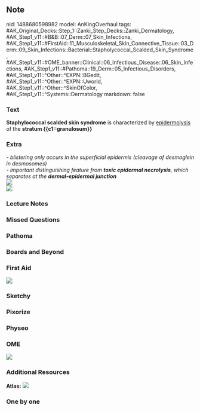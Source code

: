 ## Note
nid: 1488680598982
model: AnKingOverhaul
tags: #AK_Original_Decks::Step_1::Zanki_Step_Decks::Zanki_Dermatology, #AK_Step1_v11::#B&B::07_Derm::07_Skin_Infections, #AK_Step1_v11::#FirstAid::11_Musculoskeletal_Skin_Connective_Tissue::03_Derm::09_Skin_Infections::Bacterial::Stapholycoccal_Scalded_Skin_Syndrome, #AK_Step1_v11::#OME_banner::Clinical::06_Infectious_Disease::06_Skin_Infections, #AK_Step1_v11::#Pathoma::19_Derm::05_Infectious_Disorders, #AK_Step1_v11::^Other::^EXPN::BGedit, #AK_Step1_v11::^Other::^EXPN::Uworld, #AK_Step1_v11::^Other::^SkinOfColor, #AK_Step1_v11::^Systems::Dermatology
markdown: false

### Text
<div>
  <b>Staphylococcal scalded skin syndrome</b> is characterized by
  <u>epidermolysis</u> of the <b>stratum {{c1::granulosum}}</b>
</div>

### Extra
<div>
  <i>- blistering only occurs in the superficial epidermis
  (cleavage of desmoglein in desmosomes)</i>
</div>
<div>
  <i>- important distinguishing feature from</i> <b style=
  "font-style: italic;">toxic epidermal necrolysis</b><i>, which
  separates at the</i> <b style=
  "font-style: italic;">dermal-epidermal junction</b>
</div>
<div><img src="paste-634177691058395.jpg"></div><img src=
"paste-6af08777788b97f97de231a6d0b0c8834f65e451.png">

### Lecture Notes


### Missed Questions


### Pathoma


### Boards and Beyond


### First Aid
<img src="tmpftdbxL.png">

### Sketchy


### Pixorize


### Physeo


### OME
<div class="ome-widget">
  <a href=
  "https://onlinemeded.org/spa/infectious-disease/skin-infections/acquire?ref=anki">
  <img src="_OME_AnkiFlashcards_Lesson_5.png"></a>
</div>

### Additional Resources
<b>Atlas:</b> <img src="tmpUgqLCL.png">

### One by one

